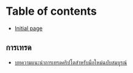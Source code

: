 # Table of contents

* [Initial page](README.md)

## การเทรด

* [บทความแนะนำการเทรดคริปโตสำหรับมือใหม่ฉบับสมบูรณ์](undefined/complete-beginner-guide-trading.md)

